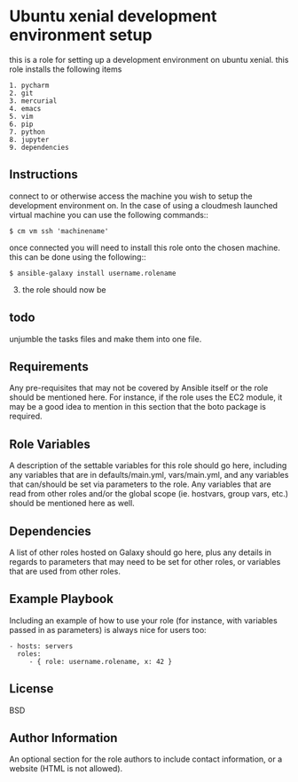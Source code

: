 Ubuntu xenial development environment setup
=========

this is a role for setting up a development environment on ubuntu xenial. this role installs the following items

    1. pycharm
    2. git
    3. mercurial
    4. emacs
    5. vim
    6. pip
    7. python
    8. jupyter
    9. dependencies
    
Instructions
------------

connect to or otherwise access the machine you wish to setup the development environment on. In the case of using a cloudmesh launched virtual machine you can use the following commands::

    $ cm vm ssh 'machinename'
    
once connected you will need to install this role onto the chosen machine. this can be done using the following::

    $ ansible-galaxy install username.rolename

3. the role should now be 

todo
----

unjumble the tasks files and make them into one file.

Requirements
------------

Any pre-requisites that may not be covered by Ansible itself or the role should be mentioned here. For instance, if the role uses the EC2 module, it may be a good idea to mention in this section that the boto package is required.

Role Variables
--------------

A description of the settable variables for this role should go here, including any variables that are in defaults/main.yml, vars/main.yml, and any variables that can/should be set via parameters to the role. Any variables that are read from other roles and/or the global scope (ie. hostvars, group vars, etc.) should be mentioned here as well.

Dependencies
------------

A list of other roles hosted on Galaxy should go here, plus any details in regards to parameters that may need to be set for other roles, or variables that are used from other roles.

Example Playbook
----------------

Including an example of how to use your role (for instance, with variables passed in as parameters) is always nice for users too:

    - hosts: servers
      roles:
         - { role: username.rolename, x: 42 }

License
-------

BSD

Author Information
------------------

An optional section for the role authors to include contact information, or a website (HTML is not allowed).
